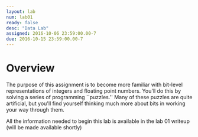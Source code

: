 ```yaml
---
layout: lab
num: lab01
ready: false
desc: "Data Lab"
assigned: 2016-10-06 23:59:00.00-7
due: 2016-10-15 23:59:00.00-7
---
```


# Overview

The purpose of this assignment is to become more familiar with
bit-level representations of integers and floating point numbers.
You'll do this by solving a series of programming ``puzzles.'' Many of
these puzzles are quite artificial, but you'll find yourself thinking
much more about bits in working your way through them.

All the information needed to begin this lab is available in the lab 01 writeup (will be made available shortly)

